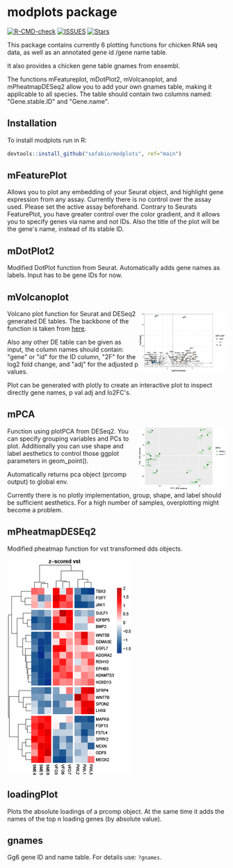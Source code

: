 # modplots package

[![R-CMD-check](https://github.com/safabio/modplots/actions/workflows/check-standard.yaml/badge.svg)](https://github.com/safabio/modplots/actions/workflows/check-standard.yaml)
[![ISSUES](https://img.shields.io/github/issues/safabio/modplots)](https://github.com/safabio/modplots/issues)
[![Stars](https://img.shields.io/github/stars/safabio/modplots?style=social)](https://github.com/safabio/modplots/)


This package contains currently 6 plotting functions for chicken RNA seq data, as well as an annotated gene id /gene name table.

It also provides a chicken gene table gnames from ensembl. 

The functions mFeatureplot, mDotPlot2, mVolcanoplot, and mPheatmapDESeq2 allow you to add your own gnames table, making it applicable to all species. The table should contain two columns named: "Gene.stable.ID" and "Gene.name".

## Installation

To install modplots run in R:

```r
devtools::install_github("safabio/modplots", ref="main")
```

## mFeaturePlot

Allows you to plot any embedding of your Seurat object, and highlight gene expression from any assay. Currently there is no control over the assay used. Please set the active assay beforehand.
Contrary to Seurats FeaturePlot, you have greater control over the color gradient, and it allows you to specify genes via name and not IDs. Also the title of the plot will be the gene's name, instead of its stable ID.

## mDotPlot2

Modified DotPlot function from Seurat. Automatically adds gene names as labels. Input has to be gene IDs for now.

## mVolcanoplot 

<img src="man/figures/mVolcanoplot.png" align="right" height="40%" width="40%" />

Volcano plot function for Seurat and DESeq2 generated DE tables. The backbone of the function is taken from [here](https://erikaduan.github.io/posts/2021-01-02-volcano-plots-with-ggplot2/).

Also any other DE table can be given as input, the column names should contain: "gene" or "id" for the ID column, "2F" for the log2 fold change, and "adj" for the adjusted p values. 

Plot can be generated with plotly to create an interactive plot to inspect directly gene names, p val adj and lo2FC's.

## mPCA

<img src="man/figures/mPCA.png" align="right" height="40%" width="40%" />

Function using plotPCA from DESeq2. You can specify grouping variables and PCs to plot. Additionally you can use shape and label aesthetics to control those ggplot parameters in geom_point().

Automatically returns pca object (prcomp output) to global env.

Currently there is no plotly implementation, group, shape, and label should be sufficient aesthetics. For a high number of samples, overplotting might become a problem.

## mPheatmapDESEq2

Modified pheatmap function for vst transformed dds objects. 

![](man/figures/mPheatmapDESeq2.png)

## loadingPlot

Plots the absolute loadings of a prcomp object. At the same time it adds the names of the top n loading genes (by absolute value).

## gnames

Gg6 gene ID and name table. For details use: `?gnames`.
